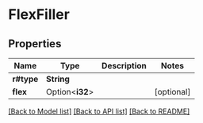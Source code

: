 # FlexFiller

## Properties

Name | Type | Description | Notes
------------ | ------------- | ------------- | -------------
**r#type** | **String** |  | 
**flex** | Option<**i32**> |  | [optional]

[[Back to Model list]](../README.md#documentation-for-models) [[Back to API list]](../README.md#documentation-for-api-endpoints) [[Back to README]](../README.md)


